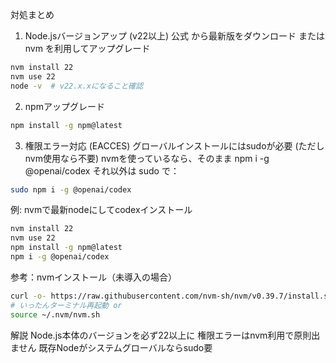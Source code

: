 対処まとめ

1. Node.jsバージョンアップ (v22以上)
公式 から最新版をダウンロード
または nvm を利用してアップグレード
```bash
nvm install 22
nvm use 22
node -v  # v22.x.xになること確認
```

2. npmアップグレード
```bash
npm install -g npm@latest
```
3. 権限エラー対応 (EACCES)
グローバルインストールにはsudoが必要 (ただしnvm使用なら不要)
nvmを使っているなら、そのまま npm i -g @openai/codex
それ以外は sudo で：
```bash
sudo npm i -g @openai/codex
```
例: nvmで最新nodeにしてcodexインストール
```bash
nvm install 22
nvm use 22
npm install -g npm@latest
npm i -g @openai/codex
```

参考：nvmインストール（未導入の場合）
```bash
curl -o- https://raw.githubusercontent.com/nvm-sh/nvm/v0.39.7/install.sh | bash
# いったんターミナル再起動 or
source ~/.nvm/nvm.sh
```
解説
Node.js本体のバージョンを必ず22以上に
権限エラーはnvm利用で原則出ません
既存Nodeがシステムグローバルならsudo要


